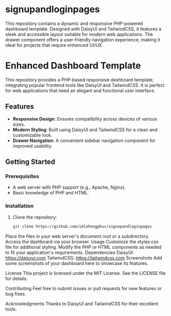 # signupandloginpages
This repository contains a dynamic and responsive PHP-powered dashboard template. Designed with DaisyUI and TailwindCSS, it features a sleek and accessible layout suitable for modern web applications. The drawer component offers a user-friendly navigation experience, making it ideal for projects that require enhanced UI/UX.

# Enhanced Dashboard Template

This repository provides a PHP-based responsive dashboard template, integrating popular frontend tools like DaisyUI and TailwindCSS. It is perfect for web applications that need an elegant and functional user interface.

## Features
- **Responsive Design**: Ensures compatibility across devices of various sizes.
- **Modern Styling**: Built using DaisyUI and TailwindCSS for a clean and customizable look.
- **Drawer Navigation**: A convenient sidebar navigation component for improved usability.

## Getting Started

### Prerequisites
- A web server with PHP support (e.g., Apache, Nginx).
- Basic knowledge of PHP and HTML.

### Installation
1. Clone the repository:
   ```bash
   git clone https://github.com/imlehongphuc/signupandloginpages
Place the files in your web server's document root or a subdirectory.
Access the dashboard via your browser.
Usage
Customize the styles.css file for additional styling.
Modify the PHP or HTML components as needed to fit your application's requirements.
Dependencies
DaisyUI: https://daisyui.com
TailwindCSS: https://tailwindcss.com
Screenshots
Add some screenshots of your dashboard here to showcase its features.

License
This project is licensed under the MIT License. See the LICENSE file for details.

Contributing
Feel free to submit issues or pull requests for new features or bug fixes.

Acknowledgments
Thanks to DaisyUI and TailwindCSS for their excellent tools.
